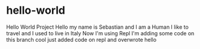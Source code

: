 # hello-world
Hello World Project
Hello my name is Sebastian and I am a Human
I like to travel and I used to live in Italy
Now I'm using Repl
I'm adding some code on this branch
cool just added code on repl and overwrote
hello